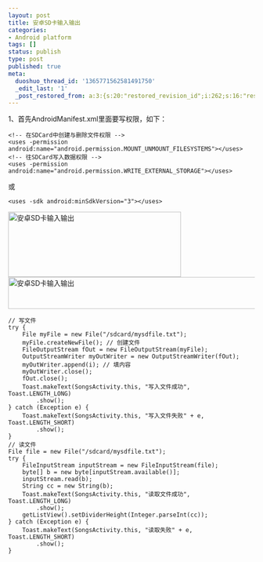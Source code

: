 ```yaml
---
layout: post
title: 安卓SD卡输入输出
categories:
- Android platform
tags: []
status: publish
type: post
published: true
meta:
  duoshuo_thread_id: '1365771562581491750'
  _edit_last: '1'
  _post_restored_from: a:3:{s:20:"restored_revision_id";i:262;s:16:"restored_by_user";i:1;s:13:"restored_time";i:1378001105;}
---
```


1、首先AndroidManifest.xml里面要写权限，如下：

    <!-- 在SDCard中创建与删除文件权限 -->
    <uses -permission android:name="android.permission.MOUNT_UNMOUNT_FILESYSTEMS"></uses>
    <!-- 往SDCard写入数据权限 -->
    <uses -permission android:name="android.permission.WRITE_EXTERNAL_STORAGE"></uses>

<div>或</div>

    <uses -sdk android:minSdkVersion="3"></uses>

<div><a href="http://photo.blog.sina.com.cn/showpic.html#blogid=626a2e8d0101ip1r&amp;url=http://s1.sinaimg.cn/orignal/626a2e8dgd898e2e2cce0" target="_blank"><img title="安卓SD卡输入输出" alt="安卓SD卡输入输出" src="http://lincolnge.duapp.com/wp-content/uploads/pic/626a2e8dgd898e2e2cce0.jpg" width="353" height="133" name="image_operate_46701364051109023" /></a><a href="http://photo.blog.sina.com.cn/showpic.html#blogid=626a2e8d0101ip1r&amp;url=http://s7.sinaimg.cn/orignal/626a2e8dgd898e3637676" target="_blank"><img title="安卓SD卡输入输出" alt="安卓SD卡输入输出" src="http://lincolnge.duapp.com/wp-content/uploads/pic/626a2e8dgd898e3637676.jpg" width="586" height="65" name="image_operate_65431364051208710" /></a></div>

    // 写文件
    try {
        File myFile = new File("/sdcard/mysdfile.txt");
        myFile.createNewFile(); // 创建文件
        FileOutputStream fOut = new FileOutputStream(myFile);
        OutputStreamWriter myOutWriter = new OutputStreamWriter(fOut);
        myOutWriter.append(i); // 填内容
        myOutWriter.close();
        fOut.close();
        Toast.makeText(SongsActivity.this, "写入文件成功", Toast.LENGTH_LONG)
            .show();
    } catch (Exception e) {
        Toast.makeText(SongsActivity.this, "写入文件失败" + e, Toast.LENGTH_SHORT)
            .show();
    }
    // 读文件
    File file = new File("/sdcard/mysdfile.txt");
    try {
        FileInputStream inputStream = new FileInputStream(file);
        byte[] b = new byte[inputStream.available()];
        inputStream.read(b);
        String cc = new String(b);
        Toast.makeText(SongsActivity.this, "读取文件成功", Toast.LENGTH_LONG)
            .show();
        getListView().setDividerHeight(Integer.parseInt(cc));
    } catch (Exception e) {
        Toast.makeText(SongsActivity.this, "读取失败" + e, Toast.LENGTH_SHORT)
            .show();
    }
